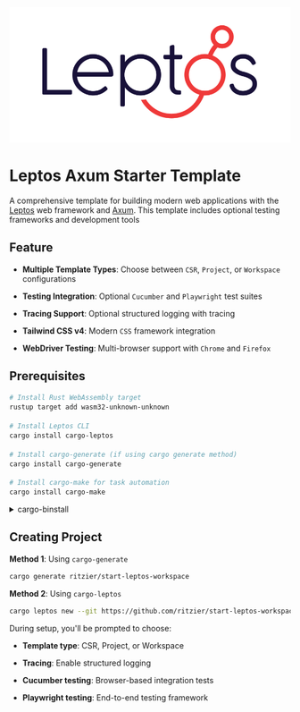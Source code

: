 <picture>
    <source srcset="https://raw.githubusercontent.com/leptos-rs/leptos/main/docs/logos/Leptos_logo_Solid_White.svg" media="(prefers-color-scheme: dark)">
    <img src="https://raw.githubusercontent.com/leptos-rs/leptos/main/docs/logos/Leptos_logo_RGB.svg" alt="Leptos Logo">
</picture>

# Leptos Axum Starter Template

A comprehensive template for building modern web applications with the [Leptos](https://github.com/leptos-rs/leptos) web
framework and [Axum](https://github.com/tokio-rs/axum). This template includes optional testing frameworks and
development tools

## Feature

- **Multiple Template Types**: Choose between `CSR`, `Project`, or `Workspace` configurations

- **Testing Integration**: Optional `Cucumber` and `Playwright` test suites

- **Tracing Support**: Optional structured logging with tracing

- **Tailwind CSS v4**: Modern `CSS` framework integration

- **WebDriver Testing**: Multi-browser support with `Chrome` and `Firefox`

## Prerequisites

```sh
# Install Rust WebAssembly target
rustup target add wasm32-unknown-unknown

# Install Leptos CLI
cargo install cargo-leptos

# Install cargo-generate (if using cargo generate method)
cargo install cargo-generate

# Install cargo-make for task automation
cargo install cargo-make
```

<details>
<summary>cargo-binstall</summary>

```bash
# Install Rust WebAssembly target
rustup target add wasm32-unknown-unknown

cargo binstall cargo-leptos cargo-generate cargo-make
```

</details>

## Creating Project

**Method 1**: Using `cargo-generate`

```bash
cargo generate ritzier/start-leptos-workspace
```

**Method 2**: Using `cargo-leptos`

```bash
cargo leptos new --git https://github.com/ritzier/start-leptos-workspace/
```

During setup, you'll be prompted to choose:

- **Template type**: CSR, Project, or Workspace

- **Tracing**: Enable structured logging

- **Cucumber testing**: Browser-based integration tests

- **Playwright testing**: End-to-end testing framework

